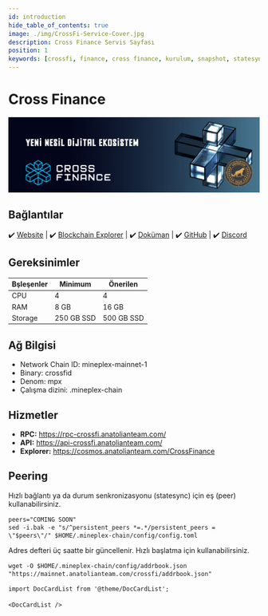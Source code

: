 ```yaml
---
id: introduction
hide_table_of_contents: true
image: ./img/CrossFi-Service-Cover.jpg
description: Cross Finance Servis Sayfası
position: 1
keywords: [crossfi, finance, cross finance, kurulum, snapshot, statesync, güncelleme]
---
```

# Cross Finance

![CrossFi](./img/CrossFi-Service.jpg)

## Bağlantılar
 ✔️ [Website](https://crossfi.org/) |
 ✔️ [Blockchain Explorer](https://test.xfiscan.com/validators) |
 ✔️ [Doküman](https://docs.crossfi.org) |
 ✔️ [GitHub](https://github.com/crossfichain) |
 ✔️ [Discord](https://discord.gg/crossfi)

## Gereksinimler

| Bşleşenler | Minimum | **Önerilen** |
| ------------ | ------------ | ------------ |
| CPU |	4 | 4 |
| RAM	| 8 GB | 16 GB |
| Storage	| 250 GB SSD | 500 GB SSD | 

## Ağ Bilgisi 

* Network Chain ID: mineplex-mainnet-1
* Binary: crossfid
* Denom: mpx
* Çalışma dizini: .mineplex-chain

## Hizmetler
* **RPC:** https://rpc-crossfi.anatolianteam.com/ 
* **API:** https://api-crossfi.anatolianteam.com/
* **Explorer:** https://cosmos.anatolianteam.com/CrossFinance

## Peering
Hızlı bağlantı ya da durum senkronizasyonu (statesync) için eş (peer) kullanabilirsiniz.
```shell
peers="COMING SOON"
sed -i.bak -e "s/^persistent_peers *=.*/persistent_peers = \"$peers\"/" $HOME/.mineplex-chain/config/config.toml
```
Adres defteri üç saatte bir güncellenir. Hızlı başlatma için kullanabilirsiniz.
```shell
wget -O $HOME/.mineplex-chain/config/addrbook.json "https://mainnet.anatolianteam.com/crossfi/addrbook.json"
```

```mdx-code-block
import DocCardList from '@theme/DocCardList';

<DocCardList />
```
